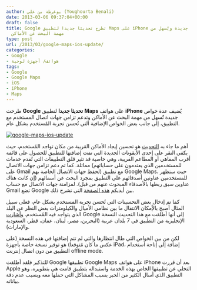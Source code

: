 ```yaml
---
author: يوغرطة بن علي (Youghourta Benali)
date: 2013-03-06 09:37:04+00:00
draft: false
title: Google تطرح تحديثا جديدا لتطبيق Maps على iPhone يُضيف خواصا جديدة ويُسهل من
  مهمة البحث عن الأماكن
type: post
url: /2013/03/google-maps-ios-update/
categories:
- Google
- هواتف/ أجهزة لوحية
tags:
- Google
- Google Maps
- iOS
- iPhone
- Maps
---
```


طرحت **Google** **تحديثا جديدا** لتطبيق **Maps** على هواتف **iPhone** يُضيف عدة خواص جديدة تٌسهل من مهمة البحث عن الأماكن وتدعم تزامن جهات اتصال المستخدم مع التطبيق، إلى جانب بعض الخواص الإضافية التي تُحسن تجربة المُستخدم بشكل عام.




[![google-maps-ios-update](https://www.it-scoop.com/wp-content/uploads/2013/03/google-maps-ios-update.jpg)
](https://www.it-scoop.com/wp-content/uploads/2013/03/google-maps-ios-update.jpg)




أهم ما جاء به [التحديث](https://itunes.apple.com/us/app/google-maps/id585027354?mt=8) هو تحسين إيجاد الأماكن القريبة من مكان تواجد المُستخدم، حيث يكفي النقر على إحدى الأيقونات الجديدة التي تمت إضافتها للتطبيق للحصول على قائمة أقرب المقاهي أو المطاعم القريبة، وهي خاصية قد تثير قلق التطبيقات التي تُقدم خدمات مماثلة. كما تم دعم تزامن جهات الاتصال (للمستخدمين الذي يعتدمون على حساباتهم على Gmail لحفظ جهات الاتصال الخاصة بهم) مع تطبيق Google Maps، حيث ستظهر للمستخدمين عناونين أصدقائهم على التطبيق بمجرد البحث عن أسمائهم (إن كانت هناك عناوين سبق ربطها بالأصدقاء المبحوث عنهم من قبل). لمزامنة جهات الاتصال مع حساب Gmail تضع Google بين أيديكم [هذه الصفحة](http://support.google.com/mail/bin/answer.py?hl=en&answer=2753077) التي تشرح ذلك.




كما تم إدخال بعض التحسينات التي تُحسن تجربة المستخدم بشكل عام، فعلى سبيل المثال أصبح بالإُمكان الانتقال ما بين نظامي الأميال والكيلومترات بغض النظر عن البلد الذي يتواجد فيه المُستخدم. [وأشارت](http://google-latlong.blogspot.com/2013/03/updating-google-maps-for-iphone-with.html) Google إلى أنها أطلقت مع هذا التحديث النسخة الإنجليزية من التطبيق في 7 بلدان عربية (البحرين، مصر، لبنان، عمان، قطر، السعودية والإمارات).




لكن من بين الخواص التي طال انتظارها والتي لم تتم إضافتها في هذه النسخة (على عكس ما كان مُتوقعا) هو توفير نسخة خاصة بأجهزة iPad، إضافة إلى إتاحة استخدام التطبيق من دون اتصال إنترنت offline mode.




للتذكير فلقد أطلقت Google تطبيقها Google Maps على هواتف iPhone بعد أن قررت Apple التخلي عن تطبيقها الخاص بهذه الخدمة واستبداله بتطبيق قامت هي بتطويره، وهو التطبيق الذي أسال الكثير من الحبر بسبب المشاكل التي حملها معه وبسبب عدم دقة بياناته.
